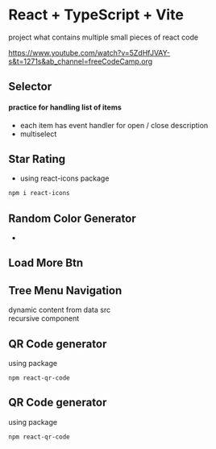 # React + TypeScript + Vite

project what contains multiple small pieces of react code

https://www.youtube.com/watch?v=5ZdHfJVAY-s&t=1271s&ab_channel=freeCodeCamp.org

## Selector

#### practice for handling list of items
- each item has event handler for open / close description
- multiselect 

## Star Rating

- using react-icons package

```bash
npm i react-icons
```

## Random Color Generator
-

## Load More Btn

## Tree Menu Navigation
dynamic content from data src\
recursive component

## QR Code generator
using package

`
npm react-qr-code
`

## QR Code generator
using package

`
npm react-qr-code
`